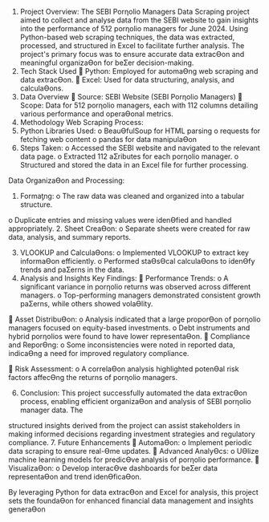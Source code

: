 1. Project Overview: The SEBI Porƞolio Managers Data Scraping project aimed to
collect and analyse data from the SEBI website to gain insights into the performance
of 512 porƞolio managers for June 2024. Using Python-based web scraping
techniques, the data was extracted, processed, and structured in Excel to facilitate
further analysis. The project's primary focus was to ensure accurate data extracƟon
and meaningful organizaƟon for beƩer decision-making.
2. Tech Stack Used
 Python: Employed for automaƟng web scraping and data extracƟon.
 Excel: Used for data structuring, analysis, and calculaƟons.
3. Data Overview
 Source: SEBI Website (SEBI Porƞolio Managers)
 Scope: Data for 512 porƞolio managers, each with 112 columns detailing
various performance and operaƟonal metrics.
4. Methodology
Web Scraping Process:
1. Python Libraries Used:
o BeauƟfulSoup for HTML parsing
o requests for fetching web content
o pandas for data manipulaƟon
2. Steps Taken:
o Accessed the SEBI website and navigated to the relevant data page.
o Extracted 112 aƩributes for each porƞolio manager.
o Structured and stored the data in an Excel file for further processing.

Data OrganizaƟon and Processing:
1. Formaƫng:
o The raw data was cleaned and organized into a tabular structure.

o Duplicate entries and missing values were idenƟfied and handled
appropriately.
2. Sheet CreaƟon:
o Separate sheets were created for raw data, analysis, and summary
reports.

3. VLOOKUP and CalculaƟons:
o Implemented VLOOKUP to extract key informaƟon efficiently.
o Performed staƟsƟcal calculaƟons to idenƟfy trends and paƩerns in the
data.
5. Analysis and Insights
Key Findings:
 Performance Trends:
o A significant variance in porƞolio returns was observed across different
managers.
o Top-performing managers demonstrated consistent growth paƩerns,
while others showed volaƟlity.

 Asset DistribuƟon:
o Analysis indicated that a large proporƟon of porƞolio managers focused
on equity-based investments.
o Debt instruments and hybrid porƞolios were found to have lower
representaƟon.
 Compliance and ReporƟng:
o Some inconsistencies were noted in reported data, indicaƟng a need for
improved regulatory compliance.

 Risk Assessment:
o A correlaƟon analysis highlighted potenƟal risk factors affecƟng the
returns of porƞolio managers.

6. Conclusion: This project successfully automated the data extracƟon process,
enabling efficient organizaƟon and analysis of SEBI porƞolio manager data. The

structured insights derived from the project can assist stakeholders in making
informed decisions regarding investment strategies and regulatory compliance.
7. Future Enhancements
 AutomaƟon:
o Implement periodic data scraping to ensure real-Ɵme updates.
 Advanced AnalyƟcs:
o UƟlize machine learning models for predicƟve analysis of porƞolio
performance.
 VisualizaƟon:
o Develop interacƟve dashboards for beƩer data representaƟon and
trend idenƟficaƟon.

By leveraging Python for data extracƟon and Excel for analysis, this project sets the
foundaƟon for enhanced financial data management and insights generaƟon
